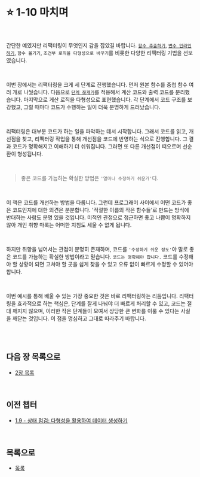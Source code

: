 # :star: 1-10 마치며

<br>

간단한 예였지만 리팩터링이 무엇인지 감을 잡았길 바랍니다. [`함수 추출하기`](https://github.com/Esoolgnah/Summary_of_Refactoring_2nd_Edition/blob/main/Notes/06_기본적인_리팩터링/06_01_함수_추출하기.md), [`변수 인라인하기`](https://github.com/Esoolgnah/Summary_of_Refactoring_2nd_Edition/blob/main/Notes/06_기본적인_리팩터링/06_04_변수_인라인하기.md), `함수 옮기기`, `조건부 로직을 다형성으로 바꾸기`를 비롯한 다양한 리팩터링 기법을 선보였습니다.

<br>

이번 장에서는 리팩터링을 크게 세 단계로 진행했습니다. 먼저 원본 함수를 중첩 함수 여러 개로 나눴습니다. 다음으로 [`단계 쪼개기`](https://github.com/Esoolgnah/Summary_of_Refactoring_2nd_Edition/blob/main/Notes/06_기본적인_리팩터링/06_11_단계_쪼개기.md)를 적용해서 계산 코드와 출력 코드를 분리했습니다. 마지막으로 게산 로직을 다형성으로 표현했습니다. 각 단계에서 코드 구조를 보강했고, 그럴 때마다 코드가 수행하는 일이 더욱 분명하게 드러났습니다.

<br>

리팩터링은 대부분 코드가 하는 일을 파악하는 데서 시작합니다. 그래서 코드를 읽고, 개선점을 찾고, 리팩터링 작업을 통해 개선점을 코드에 반영하는 식으로 진행합니다. 그 결과 코드가 명확해지고 이해하기 더 쉬워집니다. 그러면 또 다른 개선점이 떠오르며 선순환이 형성됩니다.

<br>

> 좋은 코드를 가늠하는 확실한 방법은 `'얼마나 수정하기 쉬운가'`다.

<br>

이 책은 코드를 개선하는 방법을 다룹니다. 그런데 프로그래머 사이에서 어떤 코드가 좋은 코드인지에 대한 의견은 분분합니다. '적절한 이름의 작은 함수들'로 만드는 방식에 반대하는 사람도 분명 있을 것입니다. 미적인 관점으로 접근하면 좋고 나쁨이 명확하지 않아 개인 취향 마록는 어떠한 지침도 세울 수 없게 됩니다.

<br>

하지만 취향을 넘어서는 관점이 분명히 존재하며, 코드를 `'수정하기 쉬운 정도'`야 말로 좋은 코드를 가늠하는 확실한 방법이라고 믿습니다. `코드는 명확해야 합니다.` 코드를 수정해야 할 상황이 되면 고쳐야 할 곳을 쉽게 찾을 수 있고 오류 없이 빠르게 수정할 수 있어야 합니다.

<br>

이번 예시를 통해 배울 수 있는 가장 중요한 것은 바로 리팩터링하는 리듬입니다. 리팩터링을 효과적으로 하는 핵심은, 단계를 잘게 나눠야 더 빠르게 처리할 수 있고, 코드는 절대 깨지지 않으며, 이러한 작은 단계들이 모여서 상당한 큰 변화를 이룰 수 있다는 사실을 깨닫는 것입니다. 이 점을 명심하고 그대로 따라주기 바랍니다.

<br>

<br>

## 다음 장 목록으로

- [2장 목록](https://github.com/Esoolgnah/Summary_of_Refactoring_2nd_Edition/blob/main/Notes/02_리팩터링_원칙/02_00_리팩터링_원칙.md)

<br>

## 이전 챕터

- [1.9 - 상태 점검: 다형성을 활용하여 데이터 생성하기](https://github.com/Esoolgnah/Summary_of_Refactoring_2nd_Edition/blob/main/Notes/01_리팩터링_첫번째_예시/01_09_상태_점검:_다형성을_활용하여_데이터_생성하기.md)

<br>

## 목록으로

- [목록](https://github.com/Esoolgnah/Summary_of_Refactoring_2nd_Edition/blob/main/Notes/01_리팩터링_첫번째_예시/01_00_리팩터링_첫번째_예시.md)
